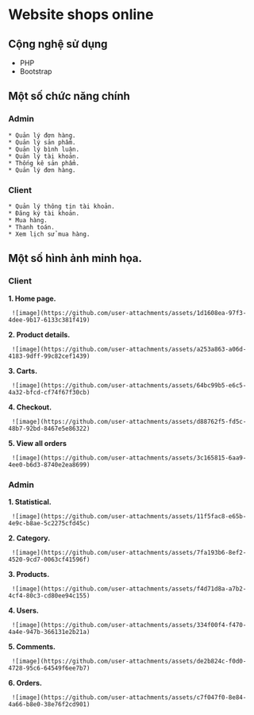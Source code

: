 # Website shops online
## Cộng nghệ sử dụng
  - PHP
  - Bootstrap

## Một số chức năng chính
  ### Admin
    * Quản lý đơn hàng.
    * Quản lý sản phẩm.
    * Quản lý bình luận.
    * Quản lý tài khoản.
    * Thống kê sản phẩm.
    * Quản lý đơn hàng.
  ### Client
    * Quản lý thông tin tài khoản.
    * Đăng ký tài khoản.
    * Mua hàng.
    * Thanh toán.
    * Xem lịch sử mua hàng.

## Một số hình ảnh minh họa.
  ### Client
  **1. Home page.**

     ![image](https://github.com/user-attachments/assets/1d1608ea-97f3-4dee-9b17-6133c381f419)

  **2. Product details.**

     ![image](https://github.com/user-attachments/assets/a253a863-a06d-4183-9dff-99c82cef1439)

 **3. Carts.**

     ![image](https://github.com/user-attachments/assets/64bc99b5-e6c5-4a32-bfcd-cf74f67f30cb)

 **4. Checkout.**

     ![image](https://github.com/user-attachments/assets/d88762f5-fd5c-48b7-92bd-8467e5e86322)

  **5. View all orders**

     ![image](https://github.com/user-attachments/assets/3c165815-6aa9-4ee0-b6d3-8740e2ea8699)


  ### Admin
  **1. Statistical.**

     ![image](https://github.com/user-attachments/assets/11f5fac8-e65b-4e9c-b8ae-5c2275cfd45c)

 **2. Category.**

     ![image](https://github.com/user-attachments/assets/7fa193b6-8ef2-4520-9cd7-0063cf41596f)

  **3. Products.**

     ![image](https://github.com/user-attachments/assets/f4d71d8a-a7b2-4cf4-80c3-cd80ee94c155)

  **4. Users.**

     ![image](https://github.com/user-attachments/assets/334f00f4-f470-4a4e-947b-366131e2b21a)

  **5. Comments.**

     ![image](https://github.com/user-attachments/assets/de2b824c-f0d0-4728-95c6-64549f6ee7b7)

 **6. Orders.**

     ![image](https://github.com/user-attachments/assets/c7f047f0-8e84-4a66-b8e0-38e76f2cd901)



     




